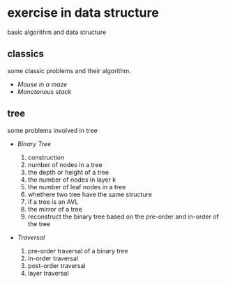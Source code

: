 # exercise in data structure
basic algorithm and data structure

## classics
some classic problems and their algorithm.
+ *Mouse in a maze*
+ *Monotonous stack*

## tree
some problems involved in tree
+ *Binary Tree*
    1. construction
    2. number of nodes in a tree
    3. the depth or height of a tree
    4. the number of nodes in layer k
    5. the number of leaf nodes in a tree
    6. whethere two tree have the same structure
    7. if a tree is an AVL
    8. the mirror of a tree
    9. reconstruct the binary tree based on the pre-order and in-order of the tree

+ *Traversal*
	1. pre-order traversal of a binary tree
	2. in-order traversal
	3. post-order traversal
	4. layer traversal

